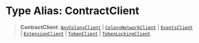 # Type Alias: ContractClient

> **ContractClient**: [`AnyColonyClient`](AnyColonyClient.md) \| [`ColonyNetworkClient`](../interfaces/ColonyNetworkClient.md) \| [`EventsClient`](EventsClient.md) \| [`ExtensionClient`](ExtensionClient.md) \| [`TokenClient`](TokenClient.md) \| [`TokenLockingClient`](../interfaces/TokenLockingClient.md)
